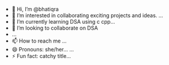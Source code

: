 - 👋 Hi, I’m @bhatiqra
- 👀 I’m interested in collaborating exciting projects and ideas. ...
- 🌱 I’m currently learning DSA using c cpp...
- 💞️ I’m looking to collaborate on DSA
- ...
- 📫 How to reach me ...
- 😄 Pronouns: she/her...  ...
- ⚡ Fun fact: catchy title...

<!---
bhatiqra/bhatiqra is a ✨ special ✨ repository because its `README.md` (this file) appears on your GitHub profile.
You can click the Preview link to take a look at your changes.
--->
